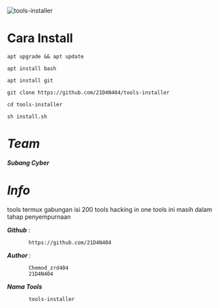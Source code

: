 ![tools-installer](https://preview.ibb.co/jGRfS9/IMG_20180909_021845_486.jpg)


Cara Install
====

```
apt upgrade && apt update

apt install bash

apt install git

git clone https://github.com/21D4N404/tools-installer

cd tools-installer

sh install.sh

```


*Team*
====


***Subang Cyber***


 
*Info*
====

tools termux gabungan isi 200 tools hacking in one
tools ini masih dalam tahap penyempurnaan
 
***Github***   :
           
           https://github.com/21D4N404
          
***Author***   :
           
           Chemod_zrd404
           21D4N404
           
***Nama Tools***
           
           tools-installer
